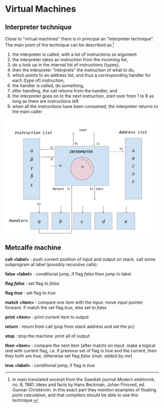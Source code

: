 # Virtual Machines

## Interpreter technique

Close to "virtual machines" there is in principal an "interpreter technique".
The main point of the technique can be described as:[^5]

[^5]: In main translated excerpt from the Swedish journal *Modern elektronik*, no. 8, 1981.
Ideas and facts by Hans Beckman, Johan Finnved, ed. Gunnar Christernin. In this exact part
they mention examples of floating point calculation, and that compilers should be able to use
this technique.

1. the interpreter is called, with a list of instructions as argument
2. the interpreter takes an instruction from the incoming list,
3. do a look up in the internal list of instructions (types),
4. then the interpreter ”interprets” the instruction of what to do,
5. which points to an address list, and thus a corresponding handler for each (type of) instruction,
6. the handler is called, do something,
7. after handling, the call returns from the handler, and
8. the interpreter goes on to the next instruction, start over from 1 to 8 as long as there are instructions left
9. when all the instructions have been consumed, the interpreter returns to the main caller

![Principles of "interpreter technique"](../assets/images/interpreter.png)


## Metcalfe machine

__call &lt;label&gt;__
: push current position of input and output on stack.
call some subprogram at label (possibly recursive calls).

__false &lt;label&gt;__
: conditional jump, if flag *false* then jump to label

__flag *false*__
: set flag to *false*

__flag *true*__
: set flag to *true*

__match &lt;item&gt;__
: compare one item with the input. move input pointer forward.
if match the set flag *true*, else set to *false*

__print &lt;item&gt;__
: print current item to output

__return__
: return from call (pop from stack address and set the pc)

__stop__
: stop the machine. print all of output

__then &lt;item&gt;__
: compare the next item (after match) on input. make a logical *and* with current flag,
i.e. if previous set of flag is *true* and the current, then they both are *true*,
otherwise set flag *false* (*instr. added by me*)

__true &lt;label&gt;__
: conditional jump, if flag is *true*

